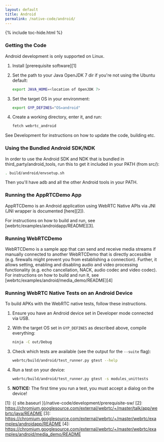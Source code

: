 ```yaml
---
layout: default
title: Android
permalink: /native-code/android/
---
```



{% include toc-hide.html %}


### Getting the Code

Android development is only supported on Linux.

  1. Install [prerequisite software][1]

  2. Set the path to your Java OpenJDK 7 dir if you're not using the Ubuntu
     default:

     ~~~~~ bash
     export JAVA_HOME=<location of OpenJDK 7>
     ~~~~~

  3. Set the target OS in your environment:

     ~~~~~ bash
     export GYP_DEFINES="OS=android"
     ~~~~~

  4. Create a working directory, enter it, and run:

     ~~~~~ bash
     fetch webrtc_android
     ~~~~~

See Development for instructions on how to update the code, building etc.


### Using the Bundled Android SDK/NDK

In order to use the Android SDK and NDK that is bundled in
third_party/android_tools, run this to get it included in your PATH (from
src/):

~~~~~ bash
. build/android/envsetup.sh
~~~~~

Then you'll have adb and all the other Android tools in your PATH.


### Running the AppRTCDemo App

AppRTCDemo is an Android application using WebRTC Native APIs via JNI (JNI
wrapper is documented [here][2]).

For instructions on how to build and run, see
[webrtc/examples/androidapp/README][3].


### Running WebRTCDemo

WebRTCDemo is a sample app that can send and receive media streams if manually
connected to another WebRTCDemo that is directly accessible (e.g. firewalls
might prevent you from establishing a connection). Further, it allows setting,
enabling and disabling audio and video processing functionality (e.g. echo
cancellation, NACK, audio codec and video codec). For instructions on how to
build and run it, see [webrtc/examples/android/media_demo/README][4]


### Running WebRTC Native Tests on an Android Device

To build APKs with the WebRTC native tests, follow these instructions.

  1. Ensure you have an Android device set in Developer mode connected via
     USB.

  2. With the target OS set in `GYP_DEFINES` as described above, compile
     everything:

     ~~~~~ bash
     ninja -C out/Debug
     ~~~~~

  3. Check which tests are available (see the output for the `--suite` flag):

     ~~~~~ bash
     webrtc/build/android/test_runner.py gtest --help
     ~~~~~

  4. Run a test on your device:

     ~~~~~ bash
     webrtc/build/android/test_runner.py gtest -s modules_unittests
     ~~~~~

  5. **NOTICE:** The first time you run a test, you must accept a dialog on
     the device!

[1]: {{ site.baseurl }}/native-code/development/prerequisite-sw/
[2]: https://chromium.googlesource.com/external/webrtc/+/master/talk/app/webrtc/java/README
[3]: https://chromium.googlesource.com/external/webrtc/+/master/webrtc/examples/androidapp/README
[4]: https://chromium.googlesource.com/external/webrtc/+/master/webrtc/examples/android/media_demo/README
